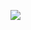 ![](https://raw.githubusercontent.com/oleksandrblazhko/ai-191-nikitin/laboratory-work-2/Laboratory-work-2/UML-Deployment.puml)